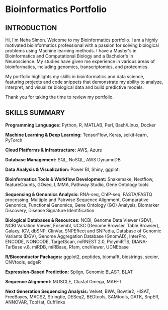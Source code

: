 # Bioinformatics Portfolio

## INTRODUCTION
Hi, I'm Neha Simon. Welcome to my Bioinformatics portfolio. I am a highly motivated bioinformatics professional with a passion for solving  biological problems using Machine learning methods. I have a Master's in Bioinformatics and Computational Biology and a Bachelor's in Neuroscience. My studies have given me experience in various areas of bioinformatics, including genomics, transcriptomics, and proteomics.

My portfolio highlights my skills in bioinformatics and data science, featuring projects and code snippets that demonstrate my ability to analyze, interpret, and visualize biological data and build predictive models.  

Thank you for taking the time to review my portfolio.

## SKILLS SUMMARY
**Programming Languages:**
Python, R, MATLAB, Perl, Bash/Linux, Docker

**Machine Learning & Deep Learning:** 
TensorFlow, Keras, scikit-learn, PyTorch

**Cloud Platforms & Infrastructure:**
AWS, Azure

**Database Management:**
SQL, NoSQL, AWS DynamoDB

**Data Analysis & Visualization:**
Power BI, Shiny, ggplot.

**Bioinformatics Tools & Workflow Development:**
Snakemake, Nextflow, featureCounts, GOseq, LIMMA, Pathway Studio, Gene Ontology tools

**Sequencing & Genomics Analysis:**
RNA-seq, ChIP-seq, FASTA/FASTQ processing, Multiple and Pairwise Sequence Alignment, Comparative Genomics, Functional Genomics, Gene Ontology (GO) Analysis, Biomarker Discovery, Disease Signature Identification

**Biological Databases & Resources:**
NCBI, Genome Data Viewer (GDV), NCBI Variation Viewer, Ensembl, UCSC (Genome Browser, Table Browser), Galaxy, IGV, dbSNP, ClinVar, SNPEffect and SNPedia, Database of Genomic Variants (DGV), Genome Aggregation Database (GnomAD), InterPro, ENCODE, NONCODE, TargetScan, miRNEST 2.0, PolymiRTS, DIANA-TarBase v.8, miRDB, miRBase, Rfam, cneViewer, UCNEbase

**R/Bioconductor Packages:**
ggplot2, peptides, biomaRt, biostrings, seqinr, CNVtools, edgeR

**Expression-Based Prediction:** 
Splign, Genomic BLAST, BLAT

**Sequence Alignment:**
MUSCLE, Clustal Omega, MAFFT

**Next Generation Sequencing Analysis:**
Velvet, BWA, Bowtie2, HISAT, FreeBayes, MACS2, Stringtie, DESeq2, BEDtools, SAMtools, GATK, SnpEff, ANNOVAR, TopHat, Cufflinks
